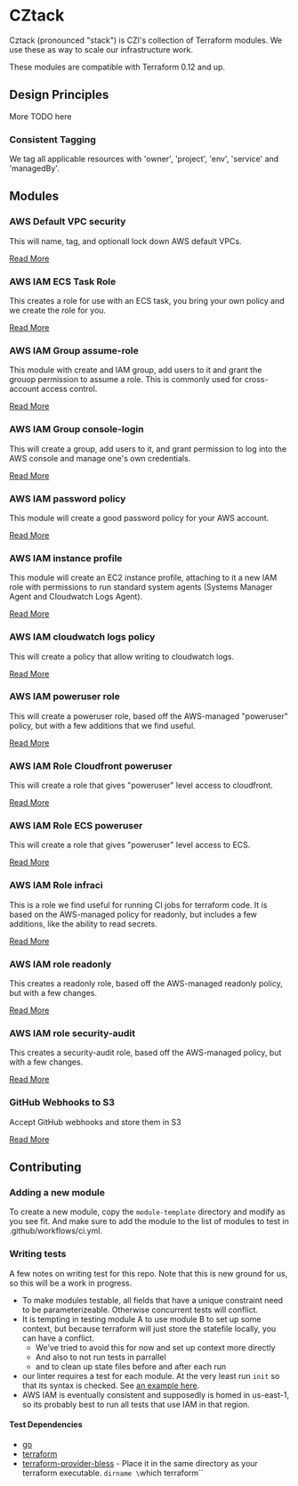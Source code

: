 # CZtack

Cztack (pronounced "stack") is CZI's collection of Terraform modules. We use these as way to scale our infrastructure work.

These modules are compatible with Terraform 0.12 and up.

## Design Principles

More TODO here

### Consistent Tagging

We tag all applicable resources with 'owner', 'project', 'env', 'service' and 'managedBy'.

## Modules

### AWS Default VPC security

This will name, tag, and optionall lock down AWS default VPCs.

[Read More](aws-default-vpc-security/README.md)

### AWS IAM ECS Task Role

This creates a role for use with an ECS task, you bring your own policy and we create the role for you.

[Read More](aws-iam-ecs-task-role/README.md)

### AWS IAM Group assume-role

This module with create and IAM group, add users to it and grant the grouop permission to assume a role. This is commonly used for cross-account access control.

[Read More](aws-iam-group-assume-role/README.md)

### AWS IAM Group console-login

This will create a group, add users to it, and grant permission to log into the AWS console and manage one's own credentials.

[Read More](aws-iam-group-console-login/README.md)

### AWS IAM password policy

This module will create a good password policy for your AWS account.

[Read More](aws-iam-password-policy/README.md)

### AWS IAM instance profile

This module will create an EC2 instance profile, attaching to it a new IAM role with permissions to run standard system agents (Systems Manager Agent and Cloudwatch Logs Agent).

[Read More](aws-iam-instance-profile/README.md)

### AWS IAM cloudwatch logs policy

This will create a policy that allow writing to cloudwatch logs.

[Read More](aws-iam-policy-cwlogs/README.md)

### AWS IAM poweruser role

This will create a poweruser role, based off the AWS-managed "poweruser" policy, but with a few additions that we find useful.

[Read More](aws-iam-poweruser/README.md)

### AWS IAM Role Cloudfront poweruser

This will create a role that gives "poweruser" level access to cloudfront.

[Read More](aws-iam-role-cloudfront-poweruser/README.md)

### AWS IAM Role ECS poweruser

This will create a role that gives "poweruser" level access to ECS.

[Read More](aws-iam-role-ecs-poweruser/README.md)

### AWS IAM Role infraci

This is a role we find useful for running CI jobs for terraform code. It is based on the AWS-managed policy for readonly, but includes a few additions, like the ability to read secrets.

[Read More](aws-iam-role-infraci/README.md)

### AWS IAM role readonly

This creates a readonly role, based off the AWS-managed readonly policy, but with a few changes.

[Read More](aws-iam-role-readonly/README.md)

### AWS IAM role security-audit

This creates a security-audit role, based off the AWS-managed policy, but with a few changes.

[Read More](aws-iam-role-security-audit/README.md)

### GitHub Webhooks to S3

Accept GitHub webhooks and store them in S3

[Read More](github-webhooks-to-s3/README.md)

## Contributing

### Adding a new module

To create a new module, copy the `module-template` directory and modify as you see fit. And make sure to add the module to the list of modules to test in .github/workflows/ci.yml.

### Writing tests

A few notes on writing test for this repo. Note that this is new ground for us, so this will be a work in progress.

* To make modules testable, all fields that have a unique constraint need to be parameterizeable. Otherwise concurrent tests will conflict.
* It is tempting in testing module A to use module B to set up some context, but because terraform will just store the statefile locally, you can have a conflict.
  * We've tried to avoid this for now and set up context more directly
  * And also to not run tests in parrallel
  * and to clean up state files before and after each run
* our linter requires a test for each module. At the very least run `init` so that its syntax is checked. See [an example here](aws-iam-group-assume-role/module_test.go).
* AWS IAM is eventually consistent and supposedly is homed in us-east-1, so its probably best to run all tests that use IAM in that region.

#### Test Dependencies

* [go](https://golang.org/doc/install)
* [terraform](https://www.terraform.io/intro/getting-started/install.html)
* [terraform-provider-bless](https://github.com/chanzuckerberg/terraform-provider-bless/releases) - Place it in the same directory as your terraform executable. `dirname \`which terraform\``
